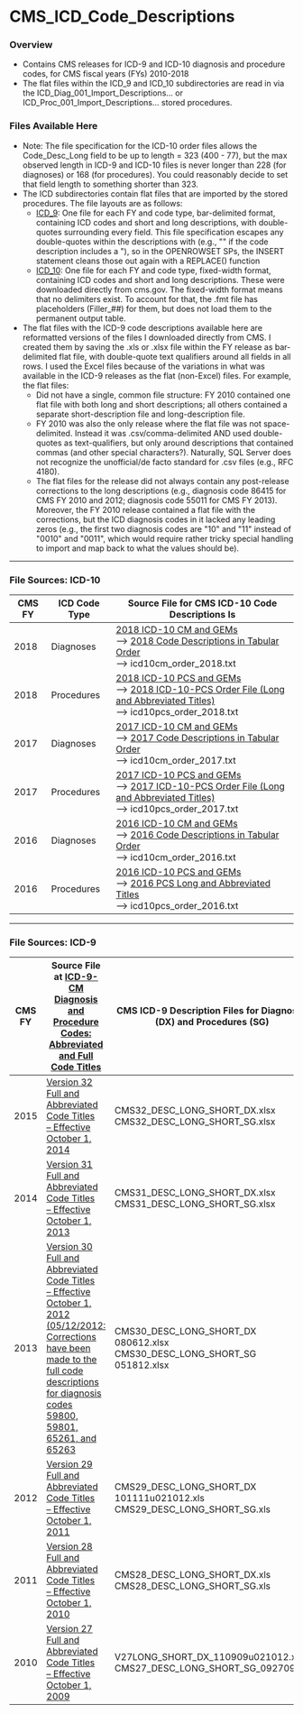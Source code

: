 # CMS_ICD_Code_Descriptions

### Overview
  * Contains CMS releases for ICD-9 and ICD-10 diagnosis and procedure codes, for CMS fiscal years (FYs) 2010-2018
  * The flat files within the ICD_9 and ICD_10 subdirectories are read in via the ICD_Diag_001_Import_Descriptions... or ICD_Proc_001_Import_Descriptions... stored procedures.

### Files Available Here
  * Note: The file specification for the ICD-10 order files allows the Code_Desc_Long field to be up to length = 323 (400 - 77), but the max observed length in ICD-9 and ICD-10 files is never longer than 228 (for diagnoses) or 168 (for procedures). You could reasonably decide to set that field length to something shorter than 323.
  * The ICD subdirectories contain flat files that are imported by the stored procedures. The file layouts are as follows:
	  - [ICD_9](../CMS_ICD_Code_Descriptions/ICD_9): One file for each FY and code type, bar-delimited format, containing ICD codes and short and long descriptions, with double-quotes surrounding every field. This file specification escapes any double-quotes within the descriptions with (e.g., "" if the code description includes a "), so in the OPENROWSET SPs, the INSERT statement cleans those out again with a REPLACE() function
	  - [ICD_10](../CMS_ICD_Code_Descriptions/ICD_10): One file for each FY and code type, fixed-width format, containing ICD codes and short and long descriptions. These were downloaded directly from cms.gov. The fixed-width format means that no delimiters exist. To account for that, the .fmt file has placeholders (Filler_##) for them, but does not load them to the permanent output table.
  * The flat files with the ICD-9 code descriptions available here are reformatted versions of the files I downloaded directly from CMS. I created them by saving the .xls or .xlsx file within the FY release as bar-delimited flat file, with double-quote text qualifiers around all fields in all rows. I used the Excel files because of the variations in what was available in the ICD-9 releases as the flat (non-Excel) files. For example, the flat files:
      - Did not have a single, common file structure: FY 2010 contained one flat file with both long and short descriptions; all others contained a separate short-description file and long-description file.
      - FY 2010 was also the only release where the flat file was not space-delimited. Instead it was .csv/comma-delimited AND used double-quotes as text-qualifiers, but only around descriptions that contained commas (and other special characters?). Naturally, SQL Server does not recognize the unofficial/de facto standard for .csv files (e.g., RFC 4180).
      - The flat files for the release did not always contain any post-release corrections to the long descriptions (e.g., diagnosis code 86415 for CMS FY 2010 and 2012; diagnosis code 55011 for CMS FY 2013). Moreover, the FY 2010 release contained a flat file with the corrections, but the ICD diagnosis codes in it lacked any leading zeros (e.g., the first two diagnosis codes are "10" and "11" instead of "0010" and "0011", which would require rather tricky special handling to import and map back to what the values should be).

---
### File Sources: ICD-10
| CMS FY | ICD Code Type | Source File for CMS ICD-10 Code Descriptions Is |
| ------ | ----------- | ------------   |
| 2018   | Diagnoses   | [2018 ICD-10 CM and GEMs](https://www.cms.gov/Medicare/Coding/ICD10/2018-ICD-10-CM-and-GEMs.html) <br/> --> [2018 Code Descriptions in Tabular Order](https://www.cms.gov/Medicare/Coding/ICD10/Downloads/2018-ICD-10-Code-Descriptions.zip) <br/> --> icd10cm_order_2018.txt  |
| 2018   | Procedures  | [2018 ICD-10 PCS and GEMs](https://www.cms.gov/Medicare/Coding/ICD10/2018-ICD-10-PCS-and-GEMs.html) <br/>--> [2018 ICD-10-PCS Order File (Long and Abbreviated Titles)](https://www.cms.gov/Medicare/Coding/ICD10/Downloads/2018-ICD-10-PCS-Order-File.zip) <br/> --> icd10pcs_order_2018.txt |
| 2017 | Diagnoses     | [2017 ICD-10 CM and GEMs](https://www.cms.gov/Medicare/Coding/ICD10/2017-ICD-10-CM-and-GEMs.html) <br/> --> [2017 Code Descriptions in Tabular Order](https://www.cms.gov/Medicare/Coding/ICD10/Downloads/2017-ICD10-Code-Descriptions.zip) <br/> --> icd10cm_order_2017.txt
| 2017   | Procedures  | [2017 ICD-10 PCS and GEMs](https://www.cms.gov/Medicare/Coding/ICD10/2017-ICD-10-PCS-and-GEMs.html) <br/> --> [2017 ICD-10-PCS Order File (Long and Abbreviated Titles)](https://www.cms.gov/Medicare/Coding/ICD10/Downloads/2017-PCS-Long-Abbrev-Titles.zip) <br/> --> icd10pcs_order_2017.txt |
| 2016   | Diagnoses   | [2016 ICD-10 CM and GEMs](https://www.cms.gov/Medicare/Coding/ICD10/2016-ICD-10-CM-and-GEMs.html) <br/> --> [2016 Code Descriptions in Tabular Order](https://www.cms.gov/Medicare/Coding/ICD10/Downloads/2016-Code-Descriptions-in-Tabular-Order.zip) <br/> --> icd10cm_order_2016.txt |
| 2016   | Procedures  | [2016 ICD-10 PCS and GEMs](https://www.cms.gov/Medicare/Coding/ICD10/2016-ICD-10-PCS-and-GEMs.html) <br/> --> [2016 PCS Long and Abbreviated Titles](https://www.cms.gov/Medicare/Coding/ICD10/Downloads/2016-PCS-Long-Abbrev-Titles.zip) <br/> --> icd10pcs_order_2016.txt |

---
### File Sources: ICD-9
| CMS FY | Source File at [ICD-9-CM Diagnosis and Procedure Codes: Abbreviated and Full Code Titles](https://www.cms.gov/Medicare/Coding/ICD9ProviderDiagnosticCodes/codes.html) | CMS ICD-9 Description Files for Diagnoses (DX) and Procedures (SG) |
| ------ | ----------- | ------------     |
| 2015   | [Version 32 Full and Abbreviated Code Titles <br/> – Effective October 1, 2014](https://www.cms.gov/Medicare/Coding/ICD9ProviderDiagnosticCodes/Downloads/ICD-9-CM-v32-master-descriptions.zip) | CMS32_DESC_LONG_SHORT_DX.xlsx <br/>CMS32_DESC_LONG_SHORT_SG.xlsx |
| 2014 | [Version 31 Full and Abbreviated Code Titles <br/> – Effective October 1, 2013](https://www.cms.gov/Medicare/Coding/ICD9ProviderDiagnosticCodes/Downloads/cmsv31-master-descriptions.zip) | CMS31_DESC_LONG_SHORT_DX.xlsx <br/>  CMS31_DESC_LONG_SHORT_SG.xlsx |
| 2013 | [Version 30 Full and Abbreviated Code Titles <br/> – Effective October 1, 2012 <br/> (05/12/2012: Corrections have been made to the full code descriptions for diagnosis codes 59800, 59801, 65261, and 65263](https://www.cms.gov/Medicare/Coding/ICD9ProviderDiagnosticCodes/Downloads/cmsv30_master_descriptions.zip) | CMS30_DESC_LONG_SHORT_DX 080612.xlsx <br/> CMS30_DESC_LONG_SHORT_SG 051812.xlsx |
| 2012 | [Version 29 Full and Abbreviated Code Titles <br/> – Effective October 1, 2011](https://www.cms.gov/Medicare/Coding/ICD9ProviderDiagnosticCodes/Downloads/cmsv29_master_descriptions.zip) | CMS29_DESC_LONG_SHORT_DX 101111u021012.xls <br/> CMS29_DESC_LONG_SHORT_SG.xls |
| 2011 | [Version 28 Full and Abbreviated Code Titles <br/> – Effective October 1, 2010](https://www.cms.gov/Medicare/Coding/ICD9ProviderDiagnosticCodes/Downloads/cmsv28_master_descriptions.zip) | CMS28_DESC_LONG_SHORT_DX.xls<br/> CMS28_DESC_LONG_SHORT_SG.xls |
| 2010 | [Version 27 Full and Abbreviated Code Titles <br/> – Effective October 1, 2009](https://www.cms.gov/Medicare/Coding/ICD9ProviderDiagnosticCodes/Downloads/FY2010Diagnosis-ProcedureCodesFullTitles.zip) | V27LONG_SHORT_DX_110909u021012.xls<br/> CMS27_DESC_LONG_SHORT_SG_092709.xls |